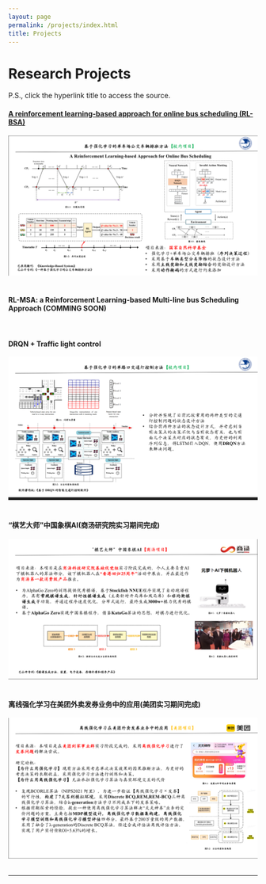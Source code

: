 ```yaml
---
layout: page
permalink: /projects/index.html
title: Projects
---
```


# Research Projects

P.S., click the hyperlink title to access the source.<br>

#### [A reinforcement learning-based approach for online bus scheduling (RL-BSA)](mypaper/j1.pdf)

<center>
<img src="/images/j1.jpg">
</center>
<br>

#### RL-MSA: a Reinforcement Learning-based Multi-line bus Scheduling Approach (COMMING SOON)

<br>

#### DRQN + Traffic light control

<center>
<img src="/images/r1.jpg">
</center>

<br>

#### “棋艺大师”中国象棋AI(商汤研究院实习期间完成)

<center>
<img src="/images/s1.jpg">
</center>
<br>

#### 离线强化学习在美团外卖发券业务中的应用(美团实习期间完成)

<center>
<img src="/images/s2.jpg">
</center>
<br>

---
